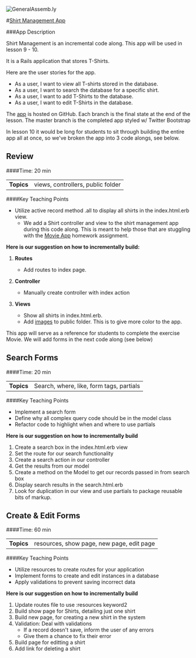 ![GeneralAssemb.ly](http://studio.generalassemb.ly/GA_Slide_Assets/Code_along_icon_md.png)


#[Shirt Management App](https://github.com/TheBEWDifulPeople/ShirtsAppByLesson/branches)

###App Description
 
Shirt Management is an incremental code along. This app will be used in lesson 9 - 10. 

It is a Rails application that stores T-Shirts. 

Here are the user stories for the app. 

*	As a user, I want to view all T-shirts stored in the database. 
*	As a user, I want to search the database for a specific shirt.
*	As a user, I want to add T-Shirts to the database.
*	As a user, I want to edit T-Shirts in the database.

The [app](https://github.com/TheBEWDifulPeople/ShirtsAppByLesson/branches) is hosted on GitHub. Each branch is the final state at the end of the 
lesson. The master branch is the completed app styled w/ Twitter Bootstrap

In lesson 10 it would be long for students to sit through building the entire app all at once, so we've broken the app into 3 code alongs, see below. 

## Review 
####Time: 20 min

| | |
| ------------- |:-------------|
| __Topics__ |views, controllers, public folder| 


####Key Teaching Points

*	Utilize active record method .all to display all shirts in the index.html.erb view.
	*	We add a Shirt controller and view to the shirt management app during this code along. This is meant to help those that are stuggling with the [Movie App](../09_models_active_record/exercises) homework assignment.


__Here is our suggestion on how to incrementally build:__

1.	__Routes__

	* Add routes to index page.

2.	__Controller__

	*	Manually create controller with index action

3.	__Views__

	*	Show all shirts in index.html.erb. 
	*	Add [images](ShirtsAppPics.zip) to public folder. This is to give more color to the app.
		

This app will serve as a reference for students to complete the exercise Movie. 
We will add forms in the next code along (see below) 



## Search Forms 
####Time: 20 min

| | |
| ------------- |:-------------|
| __Topics__ |Search, where, like, form tags, partials| 


####Key Teaching Points

*	Implement a search form
*	Define why all complex query code should be in the model class
*	Refactor code to highlight when and where to use partials


__Here is our suggestion on how to incrementally build__


1.	Create a search box in the index.html.erb view
2.	Set the route for our search functionality
3.	Create a search action in our controller
4.	Get the results from our model
5.	Create a method on the Model to get our records passed in from search box
6.	Display search results in the search.html.erb
6.	Look for duplication in our view and use partials to package reusable bits of markup.


## Create & Edit Forms 
####Time: 60 min

| | |
| ------------- |:-------------|
| __Topics__ |resources, show page, new page, edit page | 


####Key Teaching Points

*	Utilize resources to create routes for your application
*	Implement forms to create and edit instances in a database
*	Apply validations to prevent saving incorrect data


__Here is our suggestion on how to incrementally build__

1.	Update routes file to use :resources keyword2
2.	Build show page for Shirts, detailing just one shirt
3.	Build new page, for creating a new shirt in the system
4.	Validation: Deal with validations
	*	If a record doesn't save, inform the user of any errors
	*	Give them a chance to fix their error
5.	Build page for editting a shirt
6.	Add link for deleting a shirt
